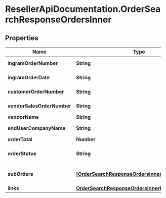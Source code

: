 # ResellerApiDocumentation.OrderSearchResponseOrdersInner

## Properties

Name | Type | Description | Notes
------------ | ------------- | ------------- | -------------
**ingramOrderNumber** | **String** | The Ingram Micro order number. | [optional] 
**ingramOrderDate** | **String** | The date the order was created(UTC). | [optional] 
**customerOrderNumber** | **String** | The reseller&#39;s order number for reference in their system. | [optional] 
**vendorSalesOrderNumber** | **String** | The vendor&#39;s order number.(only for D-Type Orders) | [optional] 
**vendorName** | **String** | The name of the vendor. | [optional] 
**endUserCompanyName** | **String** | The company name of the end user/customer. | [optional] 
**orderTotal** | **Number** | The total of the order. | [optional] 
**orderStatus** | **String** | The header-level status of the order.(OPEN/CLOSED/CANCELLED) | [optional] 
**subOrders** | [**[OrderSearchResponseOrdersInnerSubOrdersInner]**](OrderSearchResponseOrdersInnerSubOrdersInner.md) | Individual Ingram Micro order numbers associated with a single reseller PO. | [optional] 
**links** | [**OrderSearchResponseOrdersInnerLinks**](OrderSearchResponseOrdersInnerLinks.md) |  | [optional] 



